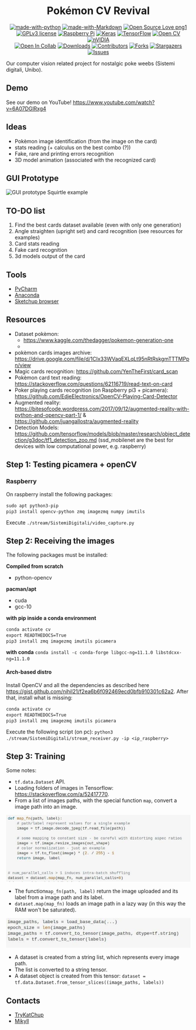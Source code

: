 <div align="center">

# Pokémon CV Revival

</div>

<div align="center">

[![made-with-python][made-with-phyton-shield]][made-with-phyton-url]
[![made-with-Markdown][made-with-markdown-shield]][made-with-markdown-url]
[![Open Source Love png1][open-source-shield]][open-source-url]
[![GPLv3 license][license-shield]][license-url]
[![Raspberry Pi][raspberry-shield]][raspberry-url]
[![Keras][keras-shield]][keras-url]
[![TensorFlow][tensorflow-shield]][tensorflow-url]
[![Open CV][opencv-shield]][opencv-url]
[![nVIDIA][nvidia-shield]][nvidia-url]
<br/>
[![Open In Collab][open-collab-shield]][open-collab-url]
[![Downloads][downloads-shield]][downloads-url]
[![Contributors][contributors-shield]][contributors-url]
[![Forks][forks-shield]][forks-url]
[![Stargazers][stars-shield]][stars-url]
[![Issues][issues-shield]][issues-url]
</div>

Our computer vision related project for nostalgic poke weebs (Sistemi digitali, Unibo).

## Demo

See our demo on YouTube! https://www.youtube.com/watch?v=6A07DGlRxg4


## Ideas
- Pokèmon image identification (from the image on the card)
- stats reading (+ calculus on the best combo (?))
- Fake, rare and printing errors recognition
- 3D model animation (associated with the recognized card)

## GUI Prototype
![GUI prototype Squirtle example](https://github.com/TryKatChup/pokemon-cv-revival/blob/main/gui/prototype/gui_example_squirtle.png)

## TO-DO list
1. Find the best cards dataset available (even with only one generation)
2. Angle straighten (upright set) and card recognition (see resources for examples)
3. Card stats reading
4. Fake card recognition
5. 3d models output of the card

## Tools
- [PyCharm](https://www.jetbrains.com/pycharm/)
- [Anaconda](https://www.anaconda.com/)
- [Sketchup browser](https://app.sketchup.com/)
<!-- - ssh(?) -->

## Resources

- Dataset pokèmon:
  - https://www.kaggle.com/thedagger/pokemon-generation-one
  - 
- pokèmon cards images archive: https://drive.google.com/file/d/1CIx33WVaqEXLqLt95nRtRskgmTTTMPpn/view
- Magic cards recognition: https://github.com/YenTheFirst/card_scan
- Pokèmon card text reading: https://stackoverflow.com/questions/62116719/read-text-on-card
- Poker playing cards recognition (on Raspberry pi3 + picamera): https://github.com/EdjeElectronics/OpenCV-Playing-Card-Detector
- Augmented reality: https://bitesofcode.wordpress.com/2017/09/12/augmented-reality-with-python-and-opencv-part-1/ & https://github.com/juangallostra/augmented-reality
- Detection Models: https://github.com/tensorflow/models/blob/master/research/object_detection/g3doc/tf1_detection_zoo.md (ssd_mobilenet are the best for devices with low computational power, e.g. raspberry)

## Step 1: Testing picamera + openCV

### Raspberry

On raspberry install the following packages:

```
sudo apt python3-pip
pip3 install opencv-python zmq imagezmq numpy imutils
```

Execute `./stream/SistemiDigitali/video_capture.py`
## Step 2: Receiving the images
The following packages must be installed:

**Compiled from scratch**
- python-opencv

**pacman/apt**
- cuda
- gcc-10

**with pip inside a conda environment**
```
conda activate cv
export READTHEDOCS=True
pip3 install zmq imagezmq imutils picamera
```

**with conda**
`conda install -c conda-forge libgcc-ng=11.1.0 libstdcxx-ng=11.1.0`

#### Arch-based distro
Install OpenCV and all the dependencies as described here https://gist.github.com/nihil21/f2ea6b6f092469ecd0bfb910301c62a2.
After that, install what is missing:
```
conda activate cv
export READTHEDOCS=True
pip3 install zmq imagezmq imutils picamera
```

Execute the following script (on pc):
`python3 ./stream/SistemiDigitali/stream_receiver.py -ip <ip_raspberry>`

## Step 3: Training
Some notes:
- `tf.data.Dataset` API.
- Loading folders of images in Tensorflow: https://stackoverflow.com/a/52417770.
- From a list of images paths, with the special function `map`, convert a image path into an image.

![](./images/example.jpg)

- The function`map_fn(path, label)` return the image uploaded and its label from a image path and its label.
- `dataset.map(map_fn)` loads an image path in a lazy way (in this way the RAM won't be saturated).

![](./images/example2.jpg)
- A dataset is created from a string list, which represents every image path.
- The list is converted to a string tensor.
- A dataset object is created from this tensor:
`dataset = tf.data.Dataset.from_tensor_slices((image_paths, labels))`

## Contacts
* [TryKatChup](https://www.linkedin.com/in/karina-chichifoi/?locale=en_US)
* [Mikyll](https://www.linkedin.com/in/michele-righi/?locale=en_US)

<!-- MARKDOWN LINKS & IMAGES -->
<!-- https://www.markdownguide.org/basic-syntax/#reference-style-links -->
[ask-me-anything-shield]: https://img.shields.io/badge/Ask%20me-anything-1abc9c.svg
[ask-me-anything-url]: https://github.com/TryKatChup/pokemon-cv-revival/issues
[open-collab-shield]: https://colab.research.google.com/assets/colab-badge.svg
[open-collab-url]: https://github.com/TryKatChup/pokemon-cv-revival/issues
[made-with-phyton-shield]: https://img.shields.io/badge/Made%20with-Python-14354C.svg
[made-with-phyton-url]: https://www.python.org/
[made-with-markdown-shield]: https://img.shields.io/badge/Made%20with-Markdown-1f425f.svg
[made-with-markdown-url]: http://commonmark.org
[open-source-shield]: https://badges.frapsoft.com/os/v1/open-source.png?v=103
[open-source-url]: https://github.com/ellerbrock/open-source-badges/
[license-shield]: https://img.shields.io/badge/License-GPLv3-blue.svg
[license-url]: http://perso.crans.org/besson/LICENSE.html
[raspberry-shield]: https://img.shields.io/badge/-RaspberryPi-C51A4A?&logo=Raspberry-Pi
[raspberry-url]: https://www.raspberrypi.org/
[keras-shield]: https://img.shields.io/badge/Keras-%23D00000.svg?logo=Keras&logoColor=white
[keras-url]: https://keras.io/
[tensorflow-shield]: https://img.shields.io/badge/TensorFlow-%23FF6F00.svg?logo=TensorFlow&logoColor=white
[tensorflow-url]: https://www.tensorflow.org/
[opencv-shield]: https://img.shields.io/badge/opencv-%23white.svg?logo=opencv&logoColor=white
[opencv-url]: https://opencv.org/
[nvidia-shield]: https://img.shields.io/badge/nVIDIA-%2376B900.svg?logo=nVIDIA&logoColor=white
[nvidia-url]: https://www.nvidia.com/

[downloads-shield]: https://img.shields.io/github/downloads/TryKatChup/pokemon-cv-revival/total
[downloads-url]: https://github.com/TryKatChup/pokemon-cv-revival/releases/latest
[contributors-shield]: https://img.shields.io/github/contributors/TryKatChup/pokemon-cv-revival
[contributors-url]: https://github.com/TryKatChup/pokemon-cv-revival/graphs/contributors
[forks-shield]: https://img.shields.io/github/forks/TryKatChup/pokemon-cv-revival
[forks-url]: https://github.com/TryKatChup/pokemon-cv-revival/network/members
[stars-shield]: https://img.shields.io/github/stars/TryKatChup/pokemon-cv-revival
[stars-url]: https://github.com/TryKatChup/pokemon-cv-revival/stargazers
[issues-shield]: https://img.shields.io/github/issues/TryKatChup/pokemon-cv-revival
[issues-url]: https://github.com/mikyll/TryKatChup/pokemon-cv-revival/issues
[linkedin-shield]: https://img.shields.io/badge/-LinkedIn-black.svg?logo=linkedin&colorB=0077B5
[linkedin-url]: https://www.linkedin.com/in/michele-righi/?locale=en_US
